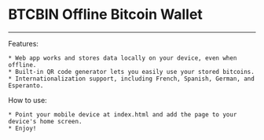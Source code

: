 BTCBIN Offline Bitcoin Wallet
=========================
* * *

Features:

	* Web app works and stores data locally on your device, even when offline.
	* Built-in QR code generator lets you easily use your stored bitcoins.
	* Internationalization support, including French, Spanish, German, and Esperanto.
	
How to use:

	* Point your mobile device at index.html and add the page to your device's home screen.
	* Enjoy!
